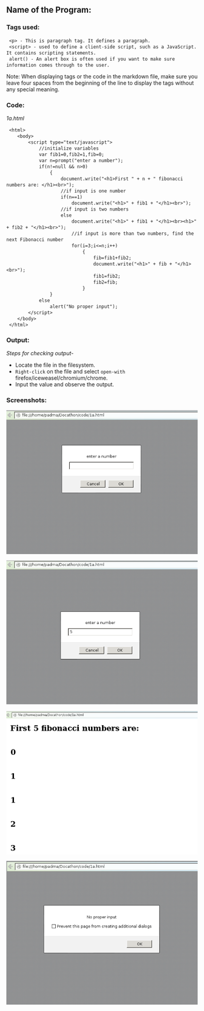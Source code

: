 ## Name of the Program:

### Tags used:
     <p> - This is paragraph tag. It defines a paragraph.
     <script> - used to define a client-side script, such as a JavaScript. It contains scripting statements.
     alert() - An alert box is often used if you want to make sure information comes through to the user. 
  
Note: When displaying tags or the code in the markdown file, make sure you leave four spaces from the beginning of the line to display the tags without any special meaning.

### Code: 
*1a.html*

     <html>
     	<body>
     		<script type="text/javascript">
         		//initialize variables
				var fib1=0,fib2=1,fib=0;
				var n=prompt("enter a number");
				if(n!=null && n>0)
					{
						document.write("<h1>First " + n + " fibonacci numbers are: </h1><br>");
     					//if input is one number
     					if(n==1)
     						document.write("<h1>" + fib1 + "</h1><br>");
	     				//if input is two numbers
     					else
     						document.write("<h1>" + fib1 + "</h1><br><h1>" + fib2 + "</h1><br>");
     						//if input is more than two numbers, find the next Fibonacci number
	     					for(i=3;i<=n;i++)
     							{
     								fib=fib1+fib2;
     								document.write("<h1>" + fib + "</h1><br>");
     								fib1=fib2;
     								fib2=fib;
     							}
					}
     			else
     				alert("No proper input");
    		</script>
     	</body>
     </html>

### Output:
*Steps for checking output-*

* Locate the file in the filesystem.
* `Right-click` on the file and select `open-with` firefox/iceweasel/chromium/chrome.
* Input the value and observe the output.

### Screenshots:

![input_1](1_a.png)

![input_2](1_b.png)

![output](1_c.png)

![no_input](1_d.png)

